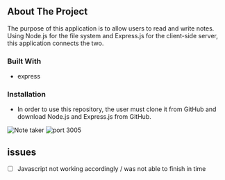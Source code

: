 # <!-- ABOUT THE PROJECT -->
## About The Project
The purpose of this application is to allow users to read and write notes. Using Node.js for the file system and Express.js for the client-side server, this application connects the two.


### Built With
* express




<!-- GETTING STARTED -->

### Installation

* In order to use this repository, the user must clone it from GitHub and download Node.js and Express.js from GitHub.


![Note taker](https://user-images.githubusercontent.com/105595889/197364668-bfd80070-41eb-4add-b874-39cf7f1951cf.png)
![port 3005](https://user-images.githubusercontent.com/105595889/197364660-a3d48acc-71d1-4806-bfed-5289d8747548.png)

<!-- Issues -->
## issues

- [ ] Javascript not working accordingly / was not able to finish in time



